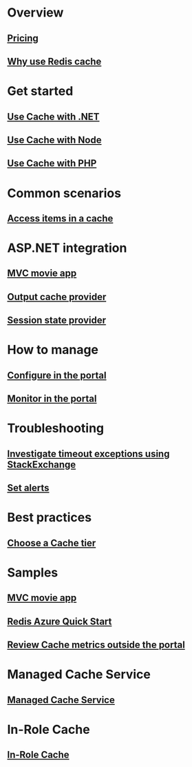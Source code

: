 # Overview
## [Pricing](https://azure.microsoft.com/pricing/details/cache/)
## [Why use Redis cache](https://azure.microsoft.com/services/cache/)
# Get started
## [Use Cache with .NET](cache-dotnet-how-to-use-azure-redis-cache.md)
## [Use Cache with Node](web-sites-nodejs-chat-app-socketio.md)
## [Use Cache with PHP](https://msdn.microsoft.com/library/azure/dn690470.aspx/#PHPExample)
# Common scenarios
## [Access items in a cache](https://msdn.microsoft.com/en-us/library/azure/dn690521)
# ASP.NET integration
## [MVC movie app](https://azure.microsoft.com/blog/2014/06/05/mvc-movie-app-with-azure-redis-cache-in-15-minutes/)
## [Output cache provider](https://msdn.microsoft.com/en-us/library/azure/dn798898)
## [Session state provider](https://msdn.microsoft.com/en-us/library/azure/dn690522)
# How to manage
## [Configure in the portal](https://msdn.microsoft.com/en-us/library/azure/dn793612)
## [Monitor in the portal](https://msdn.microsoft.com/en-us/library/azure/dn763945)
# Troubleshooting
## [Investigate timeout exceptions using StackExchange](https://azure.microsoft.com/blog/2015/02/10/investigating-timeout-exceptions-in-stackexchange-redis-for-azure-redis-cache/)
## [Set alerts](https://msdn.microsoft.com/library/azure/dn763945.aspx/#Alerts)
# Best practices
## [Choose a Cache tier](https://msdn.microsoft.com/library/azure/dn762132.aspx)
# Samples
## [MVC movie app](https://azure.microsoft.com/blog/2014/06/05/mvc-movie-app-with-azure-redis-cache-in-15-minutes/)
## [Redis Azure Quick Start](https://azure.microsoft.com/blog/2014/11/12/announcing-azure-sdk-2-5-for-net-and-visual-studio-2015-preview/)
## [Review Cache metrics outside the portal](https://github.com/rustd/RedisSamples/tree/master/CustomMonitoring)
# Managed Cache Service
## [Managed Cache Service](cache-dotnet-how-to-use-service.md)
# In-Role Cache
## [In-Role Cache](cache-dotnet-how-to-use-in-role.md)
